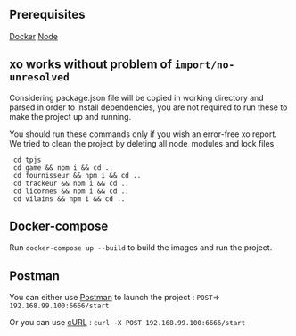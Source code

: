 ## Prerequisites
[Docker](https://docs.docker.com/install/#supported-platforms)
[Node](https://nodejs.org/en/download/)

##  xo works without problem of `import/no-unresolved`

Considering package.json file will be copied in working directory and parsed in
order to install dependencies, you are not required to run these to make the
project up and running.

You should run these commands only if you wish an error-free xo report.
We tried to clean the project by deleting all node_modules and lock files

```
 cd tpjs
 cd game && npm i && cd ..
 cd fournisseur && npm i && cd ..
 cd trackeur && npm i && cd ..
 cd licornes && npm i && cd ..
 cd vilains && npm i && cd ..
```


##  Docker-compose

Run `docker-compose up --build` to build the images and run the project.


##  Postman

You can either use [Postman](https://www.getpostman.com/apps)
to launch the project :
`POST`=> `192.168.99.100:6666/start`

Or you can use [cURL](https://stackoverflow.com/questions/9507353/how-do-i-install-and-use-curl-on-windows) :
`curl -X POST 192.168.99.100:6666/start`



